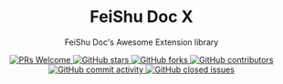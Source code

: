 <div align="center">
  <h1>FeiShu Doc X</h1>
  <p>FeiShu Doc's Awesome Extension library</p>
  <a href="http://makeapullrequest.com">
    <img src="https://img.shields.io/badge/PRs-welcome-brightgreen.svg?style=flat-square" alt="PRs Welcome">
  </a>
  <a href="https://github.com/feishu-x/feishu-doc-x">
    <img src="https://img.shields.io/github/stars/feishu-x/feishu-doc-x" alt="GitHub stars">
  </a>
  <a href="https://github.com/feishu-x/feishu-doc-x">
    <img src="https://img.shields.io/github/forks/feishu-x/feishu-doc-x" alt="GitHub forks">
  </a>
  <a href="https://github.com/feishu-x/feishu-doc-x">
    <img src="https://img.shields.io/github/contributors/feishu-x/feishu-doc-x" alt="GitHub contributors">
  </a>
  <a href="https://github.com/feishu-x/feishu-doc-x">
    <img src="https://img.shields.io/github/commit-activity/w/feishu-x/feishu-doc-x" alt="GitHub commit activity">
  </a>
  <a href="https://github.com/feishu-x/feishu-doc-x">
    <img src="https://img.shields.io/github/issues-closed/feishu-x/feishu-doc-x" alt="GitHub closed issues">
  </a>
</div>
